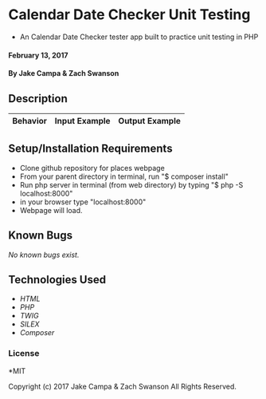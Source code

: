 # Calendar Date Checker Unit Testing

* An Calendar Date Checker tester app built to practice unit testing in PHP

#### February 13, 2017

#### By **Jake Campa & Zach Swanson**

## Description

| Behavior | Input Example | Output Example |
|----------|---------------|----------------|
 


## Setup/Installation Requirements

*  Clone github repository for places webpage
*  From your parent directory in terminal, run "$ composer install"
*  Run php server in terminal (from web directory) by typing "$ php -S localhost:8000"
*  in your browser type "localhost:8000"
*  Webpage will load.

## Known Bugs
_No known bugs exist._

## Technologies Used
* _HTML_
* _PHP_
* _TWIG_
* _SILEX_
* _Composer_


### License
*MIT

Copyright (c) 2017 Jake Campa & Zach Swanson All Rights Reserved.
